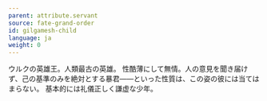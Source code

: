 ```yaml
---
parent: attribute.servant
source: fate-grand-order
id: gilgamesh-child
language: ja
weight: 0
---
```


ウルクの英雄王。人類最古の英雄。
性酷薄にして無情。人の意見を聞き届けず、己の基準のみを絶対とする暴君――といった性質は、この姿の彼には当てはまらない。
基本的には礼儀正しく謙虚な少年。
